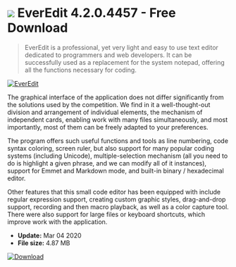 # ![](https://cdn.softexe.net/static/icon/e/everedit-10481.png) EverEdit 4.2.0.4457 - Free Download

> EverEdit is a professional, yet very light and easy to use text editor dedicated to programmers and web developers. It can be successfully used as a replacement for the system notepad, offering all the functions necessary for coding.

[![EverEdit](https://gallery.dpcdn.pl/imgc/Tools/17956/g_-_420x350_1.5_-_x20130725001854_00.png)](https://softexe.net/win/development-it/editors/everedit:pRdhp.html)

The graphical interface of the application does not differ significantly from the solutions used by the competition. We find in it a well-thought-out division and arrangement of individual elements, the mechanism of independent cards, enabling work with many files simultaneously, and most importantly, most of them can be freely adapted to your preferences.
 
 The program offers such useful functions and tools as line numbering, code syntax coloring, screen ruler, but also support for many popular coding systems (including Unicode), multiple-selection mechanism (all you need to do is highlight a given phrase, and we can modify all of it instances), support for Emmet and Markdown mode, and built-in binary / hexadecimal editor.
 
 Other features that this small code editor has been equipped with include regular expression support, creating custom graphic styles, drag-and-drop support, recording and then macro playback, as well as a color capture tool. There were also support for large files or keyboard shortcuts, which improve work with the application.


- **Update:** Mar 04 2020
- **File size:** 4.87 MB

[![Download](https://cdn.softexe.net/static/img/download.png)](https://softexe.net/win/development-it/editors/everedit:pRdhp.html)

